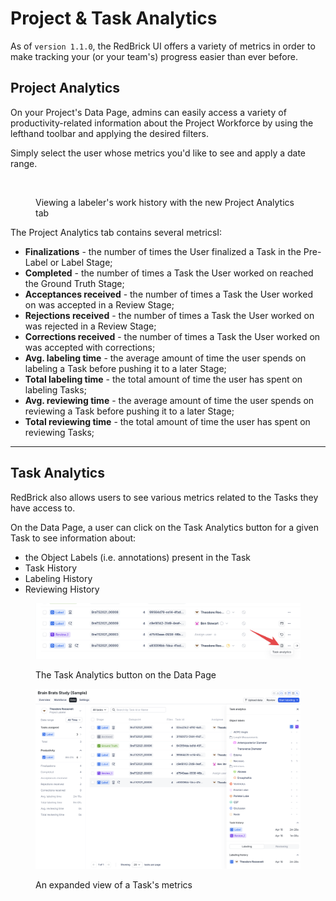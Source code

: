 # Project & Task Analytics

As of `version 1.1.0`, the RedBrick UI offers a variety of metrics in order to make tracking your (or your team's) progress easier than ever before.&#x20;

## Project Analytics

On your Project's Data Page, admins can easily access a variety of productivity-related information about the Project Workforce by using the lefthand toolbar and applying the desired filters.

Simply select the user whose metrics you'd like to see and apply a date range.

<figure><img src="../.gitbook/assets/project-analytics.gif" alt=""><figcaption><p>Viewing a labeler's work history with the new Project Analytics tab</p></figcaption></figure>

The Project Analytics tab contains several metricsI:

* **Finalizations** - the number of times the User finalized a Task in the Pre-Label or Label Stage;
* **Completed** - the number of times a Task the User worked on reached the Ground Truth Stage;
* **Acceptances received** - the number of times a Task the User worked on was accepted in a Review Stage;
* **Rejections received** - the number of times a Task the User worked on was rejected in a Review Stage;
* **Corrections received** - the number of times a Task the User worked on was accepted with corrections;
* **Avg. labeling time** - the average amount of time the user spends on labeling a Task before pushing it to a later Stage;
* **Total labeling time** - the total amount of time the user has spent on labeling Tasks;
* **Avg. reviewing time** - the average amount of time the user spends on reviewing a Task before pushing it to a later Stage;
* **Total reviewing time** -  the total amount of time the user has spent on reviewing Tasks;

***

## Task Analytics

RedBrick also allows users to see various metrics related to the Tasks they have access to.

On the Data Page, a user can click on the Task Analytics button for a given Task to see information about:

* the Object Labels (i.e. annotations) present in the Task
* Task History
* Labeling History
* Reviewing History

<figure><img src="../.gitbook/assets/CleanShot 2024-08-14 at 16.17.20@2x.png" alt=""><figcaption><p>The Task Analytics button on the Data Page</p></figcaption></figure>

<figure><img src="../.gitbook/assets/CleanShot 2024-08-14 at 16.21.24@2x.png" alt=""><figcaption><p>An expanded view of a Task's metrics</p></figcaption></figure>
